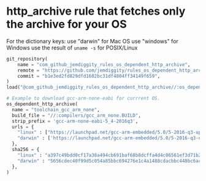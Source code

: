 # http_archive rule that fetches only the archive for your OS

For the dictionary keys:
use "darwin" for Mac OS
use "windows" for Windows
use the result of `uname -s` for POSIX/Linux

```python
git_repository(
    name = "com_github_jemdiggity_rules_os_dependent_http_archive",
    remote = "https://github.com/jemdiggity/rules_os_dependent_http_archive.git",
    commit = "b1e3ed2fd829dfd1602bc31df4804ff34149f659",
)
load("@com_github_jemdiggity_rules_os_dependent_http_archive//:os_dependent_http_archive.bzl", "os_dependent_http_archive")

# Example to download gcc-arm-none-eabi for currrent OS.
os_dependent_http_archive(
  name = "toolchain_gcc_arm_none",
  build_file = "//:compilers/gcc_arm_none.BUILD",
  strip_prefix = 'gcc-arm-none-eabi-5_4-2016q3',
  urls = {
    "linux" : ["https://launchpad.net/gcc-arm-embedded/5.0/5-2016-q3-update/+download/gcc-arm-none-eabi-5_4-2016q3-20160926-linux.tar.bz2"],
    "darwin" : ['https://launchpad.net/gcc-arm-embedded/5.0/5-2016-q3-update/+download/gcc-arm-none-eabi-5_4-2016q3-20160926-mac.tar.bz2'],
  },
  sha256 = {
    "linux" : "a397c49bdd0cf17a38a494cb691baf68b8dcffa4d4c06561ef3d71b2ab4c92a1",
    "darwin" : "5656cdec40f99d5c054a85bbc694276e1c4a1488cdacbbc448bc6acd3bbe070d",
  },
)
```

